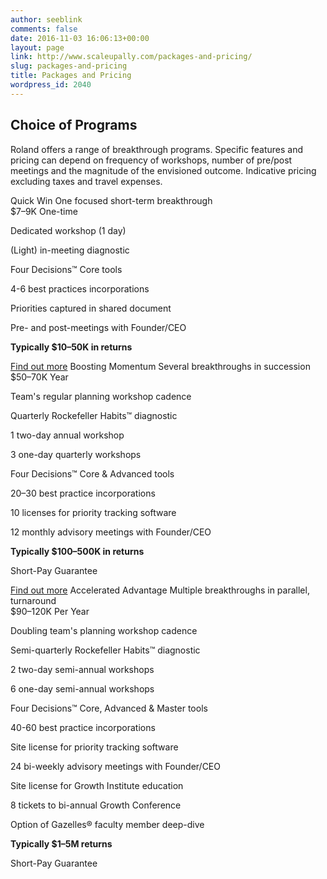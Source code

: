 ```yaml
---
author: seeblink
comments: false
date: 2016-11-03 16:06:13+00:00
layout: page
link: http://www.scaleupally.com/packages-and-pricing/
slug: packages-and-pricing
title: Packages and Pricing
wordpress_id: 2040
---
```


## Choice of Programs

Roland offers a range of breakthrough programs. Specific features and pricing can depend on frequency of workshops, number of pre/post meetings and the magnitude of the envisioned outcome. Indicative pricing excluding taxes and travel expenses.


Quick Win				One focused short-term breakthrough			
$7–9K
One-time



Dedicated workshop (1 day)							





(Light) in-meeting diagnostic							





Four Decisions™ Core tools							





4-6 best practices incorporations							





Priorities captured in shared document							





Pre- and post-meetings with Founder/CEO							





**Typically $10–50K in returns**							








[Find out more](http://www.2017.rolandsiebelink.com/contact-us/)
Boosting Momentum				Several breakthroughs in succession			
$50–70K
Year



Team's regular planning workshop cadence							





Quarterly Rockefeller Habits™ diagnostic							





1 two-day annual workshop							





3 one-day quarterly workshops							





Four Decisions™ Core & Advanced tools							





20–30 best practice incorporations							





10 licenses for priority tracking software							





12 monthly advisory meetings with Founder/CEO							





**Typically $100–500K in returns**							





Short-Pay Guarantee							


[Find out more](http://www.2017.rolandsiebelink.com/contact-us/)
Accelerated Advantage				Multiple breakthroughs in parallel, turnaround			
$90–120K
Per Year



Doubling team's planning workshop cadence							





Semi-quarterly Rockefeller Habits™ diagnostic							





2 two-day semi-annual workshops							





6 one-day semi-annual workshops							





Four Decisions™ Core, Advanced & Master tools							





40-60 best practice incorporations							





Site license for priority tracking software							





24 bi-weekly advisory meetings with Founder/CEO							





Site license for Growth Institute education							





8 tickets to bi-annual Growth Conference							





Option of Gazelles® faculty member deep-dive							





**Typically $1–5M returns**							





Short-Pay Guarantee							



